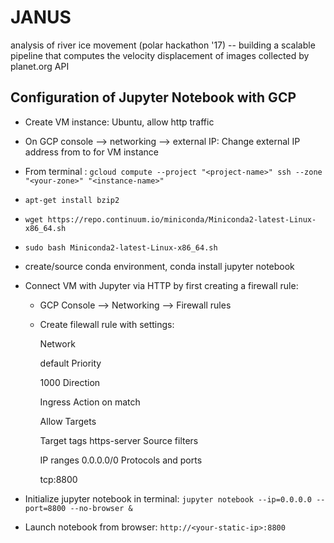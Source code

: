 # JANUS
analysis of river ice movement (polar hackathon '17) -- building a scalable pipeline that computes the velocity displacement of images collected by planet.org API

## Configuration of Jupyter Notebook with GCP

* Create VM instance: Ubuntu, allow http traffic
* On GCP console --> networking --> external IP: Change external IP address from <ephemeral> to <static> for VM instance
* From terminal : ```gcloud compute --project "<project-name>" ssh --zone "<your-zone>" "<instance-name>"```
* ```apt-get install bzip2```
* ```wget https://repo.continuum.io/miniconda/Miniconda2-latest-Linux-x86_64.sh```
* ```sudo bash Miniconda2-latest-Linux-x86_64.sh```
* create/source conda environment, conda install jupyter notebook 
* Connect VM with Jupyter via HTTP by first creating a firewall rule: 
    * GCP Console --> Networking --> Firewall rules 
    * Create filewall rule with settings: 
    
      Network

      default
      Priority

      1000
      Direction

      Ingress
      Action on match

      Allow
      Targets

      Target tags
      https-server
      Source filters

      IP ranges
      0.0.0.0/0
      Protocols and ports

      tcp:8800
    
 * Initialize jupyter notebook in terminal: ```jupyter notebook --ip=0.0.0.0 --port=8800 --no-browser &```
 * Launch notebook from browser: ```http://<your-static-ip>:8800```


